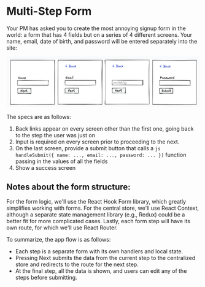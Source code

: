 # Multi-Step Form

Your PM has asked you to create the most annoying signup form in the world: a form that has
4 fields but on a series of 4 different screens. Your name, email, date of birth, and password will be entered
separately into the site:

![Multi-step form mockup](../img/multistep_form.png)

The specs are as follows:

1. Back links appear on every screen other than the first one, going back to the step the user was just on
2. Input is required on every screen prior to proceeding to the next.
3. On the last screen, provide a submit button that calls a ```js handleSubmit({ name: ..., email: ..., password: ... })```
function passing in the values of all the fields
4. Show a success screen

## Notes about the form structure:

For the form logic, we'll use the React Hook Form library, which greatly simplifies working with forms.
For the central store, we'll use React Context, although a separate state management library (e.g., Redux) could be a
better fit for more complicated cases. Lastly, each form step will have its own route, for which we'll use React Router.

To summarize, the app flow is as follows:

- Each step is a separate form with its own handlers and local state.
- Pressing Next submits the data from the current step to the centralized store and redirects to the route for the next step.
- At the final step, all the data is shown, and users can edit any of the steps before submitting.
